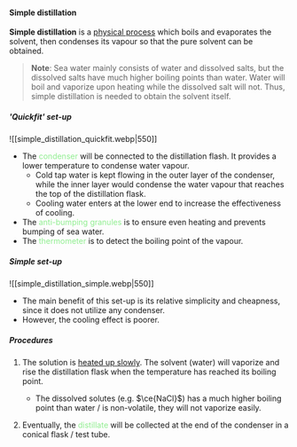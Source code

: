 #### Simple distillation
**Simple distillation** is a <u>physical process</u> which boils and evaporates the solvent, then condenses its vapour so that the pure solvent can be obtained.

> **Note**:
> Sea water mainly consists of water and dissolved salts, but the dissolved salts have much higher boiling points than water. Water will boil and vaporize upon heating while the dissolved salt will not. Thus, simple distillation is needed to obtain the solvent itself.

##### 'Quickfit' set-up
![[simple_distillation_quickfit.webp|550]]
- The <span style="color: lightgreen">condenser</span> will be connected to the distillation flash. It provides a lower temperature to condense water vapour.
	- Cold tap water is kept flowing in the outer layer of the condenser, while the inner layer would condense the water vapour that reaches the top of the distillation flask.
	- Cooling water enters at the lower end to increase the effectiveness of cooling.
- The <span style="color: lightgreen">anti-bumping granules</span> is to ensure even heating and prevents bumping of sea water.
- The <span style="color: lightgreen">thermometer</span> is to detect the boiling point of the vapour.

##### Simple set-up
![[simple_distillation_simple.webp|550]]
- The main benefit of this set-up is its relative simplicity and cheapness, since it does not utilize any condenser.
- However, the cooling effect is poorer.

##### Procedures
1. The solution is <u>heated up slowly</u>. The solvent (water) will vaporize and rise the distillation flask when the temperature has reached its boiling point.
	- The dissolved solutes (e.g. $\ce{NaCl}$) has a much higher boiling point than water / is non-volatile, they will not vaporize easily.

2. Eventually, the <span style="color: lightgreen">distillate</span> will be collected at the end of the condenser in a conical flask / test tube.
